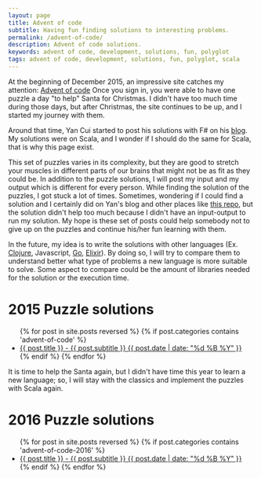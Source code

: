 ```yaml
---
layout: page
title: Advent of code
subtitle: Having fun finding solutions to interesting problems.
permalink: /advent-of-code/
description: Advent of code solutions.
keywords: advent of code, development, solutions, fun, polyglot
tags: advent of code, development, solutions, fun, polyglot, scala
---
```


At the beginning of December 2015, an impressive site catches my attention: [Advent of code](http://adventofcode.com/)
Once you sign in, you were able to have one puzzle a day "to help" Santa for Christmas. I didn't have too much time during those days, but after Christmas, the site continues to be up, and I started my journey with them.

Around that time, Yan Cui started to post his solutions with F# on his [blog](http://theburningmonk.com/advent-of-code-in-f/). My solutions were on Scala, and I wonder if I should do the same for Scala, that is why this page exist.

This set of puzzles varies in its complexity, but they are good to stretch your muscles in different parts of our brains that might not be as fit as they could be. In addition to the puzzle solutions, I will post my input and my output which is different for every person. While finding the solution of the puzzles, I got stuck a lot of times. Sometimes,  wondering if I could find a solution and I certainly did on Yan's blog and other places like [this repo](https://github.com/ChrisPenner/Advent-Of-Code-Polyglot), but the solution didn't help too much because I didn't have an input-output to run my solution.  My hope is these set of posts could help somebody not to give up on the puzzles and continue his/her fun learning with them.

In the future, my idea is to write the solutions with other languages (Ex. [Clojure](https://clojure.org/), Javascript, [Go](https://golang.org/), [Elixir](http://elixir-lang.org/)). By doing so, I will try to compare them to understand better what type of problems a new language is more suitable to solve. Some aspect to compare could be the amount of libraries needed for the solution or the execution time.

# 2015 Puzzle solutions

<ul class="list-posts">
    {% for post in site.posts reversed %}
        {% if post.categories contains 'advent-of-code' %}
            <li class="post-teaser">
                <a href="{{ post.url | prepend: site.baseurl }}">
                    <span class="post-teaser__title">{{ post.title }}</span> - <span class="post-teaser__subtitle">{{ post.subtitle }}</span>
                    <span class="post-teaser__date">{{ post.date | date: "%d %B %Y" }}</span>
                </a>
            </li>
        {% endif %}
    {% endfor %}
</ul>

It is time to help the Santa again, but I didn't have time this year to learn a new language; so, I will stay with the classics and implement the puzzles with Scala again.

# 2016 Puzzle solutions

<ul class="list-posts">
    {% for post in site.posts reversed %}
        {% if post.categories contains 'advent-of-code-2016' %}
            <li class="post-teaser">
                <a href="{{ post.url | prepend: site.baseurl }}">
                    <span class="post-teaser__title">{{ post.title }}</span> - <span class="post-teaser__subtitle">{{ post.subtitle }}</span>
                    <span class="post-teaser__date">{{ post.date | date: "%d %B %Y" }}</span>
                </a>
            </li>
        {% endif %}
    {% endfor %}
</ul>
